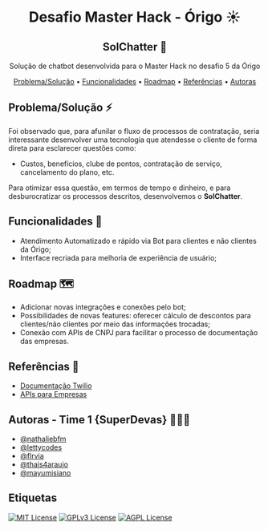 <h1 align=center> Desafio Master Hack - Órigo ☀ </h1>

<h2 align=center> SolChatter 🤖</h2>

<p align=center>Solução de chatbot desenvolvida para o Master Hack no desafio 5 da Órigo</p>

<p align="center"> 
 <a href="#problema">Problema/Solução</a> •
 <a href="#funcionalidades">Funcionalidades</a> •
 <a href="#roadmap">Roadmap</a> •
 <a href="#referencias">Referências</a> •
 <a href="#autoras">Autoras</a> 
 <a href="#"></a>  
</p>

<a name="problema"><h2>Problema/Solução ⚡</h2></a> 

Foi observado que, para afunilar o fluxo de processos de contratação, seria interessante desenvolver uma tecnologia que atendesse o cliente de forma direta para esclarecer questões como:
- Custos, benefícios, clube de pontos, contratação de serviço, cancelamento do plano, etc.

Para otimizar essa questão, em termos de tempo e dinheiro, e para desburocratizar os processos descritos, desenvolvemos o **SolChatter**. 

<a name="funcionalidades"><h2>Funcionalidades 🔧</h2></a> 
- Atendimento Automatizado e rápido via Bot para clientes e não clientes da Órigo;
- Interface recriada para melhoria de experiência de usuário;

<a name="roadmap"><h2>Roadmap 🗺️</h2></a> 

- Adicionar novas integrações e conexões pelo bot;
- Possibilidades de novas features: oferecer cálculo de descontos para clientes/não clientes por meio das informações trocadas;
- Conexão com APIs de CNPJ para facilitar o processo de documentação das empresas.

<a name="referencias"><h2>Referências 📒</h2></a>

 - [Documentação Twilio](https://www.twilio.com/pt-br/docs)
 - [APIs para Empresas](https://github.com/matiassingers/awesome-readme)

<a name="autoras"><h2>Autoras - Time 1 {SuperDevas} 👩🏻‍💻</h2></a> 

- [@nathaliebfm](https://www.github.com/octokatherine)
- [@lettycodes](https://github.com/lettycodes)
- [@flrvia](https://github.com/flrvia)
- [@thais4araujo](https://github.com/thais4rauj0)
- [@mayumisiano](https://github.com/mayumisiano)

## Etiquetas

[![MIT License](https://img.shields.io/badge/License-MIT-green.svg)](https://choosealicense.com/licenses/mit/) 
[![GPLv3 License](https://img.shields.io/badge/License-GPL%20v3-yellow.svg)](https://opensource.org/licenses/)
[![AGPL License](https://img.shields.io/badge/license-AGPL-blue.svg)](http://www.gnu.org/licenses/agpl-3.0)

